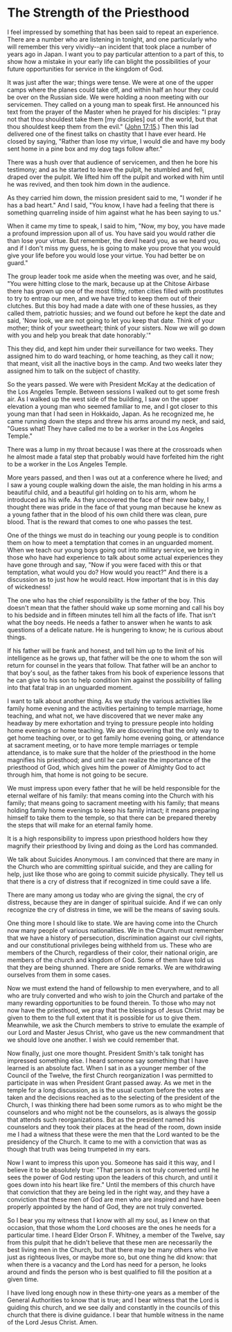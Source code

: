 # The Strength of the Priesthood

I feel impressed by something that has been said to repeat an experience.
There are a number who are listening in tonight, and one particularly who will
remember this very vividly--an incident that took place a number of years ago
in Japan. I want you to pay particular attention to a part of this, to show
how a mistake in your early life can blight the possibilities of your future
opportunities for service in the kingdom of God.

It was just after the war; things were tense. We were at one of the upper
camps where the planes could take off, and within half an hour they could be
over on the Russian side. We were holding a noon meeting with our servicemen.
They called on a young man to speak first. He announced his text from the
prayer of the Master when he prayed for his disciples: "I pray not that thou
shouldest take them [my disciples] out of the world, but that thou shouldest
keep them from the evil." ([John
17:15](https://www.lds.org/scriptures/nt/john/17.15?lang=eng#14).) Then this
lad delivered one of the finest talks on chastity that I have ever heard. He
closed by saying, "Rather than lose my virtue, I would die and have my body
sent home in a pine box and my dog tags follow after."

There was a hush over that audience of servicemen, and then he bore his
testimony; and as he started to leave the pulpit, he stumbled and fell, draped
over the pulpit. We lifted him off the pulpit and worked with him until he was
revived, and then took him down in the audience.

As they carried him down, the mission president said to me, "I wonder if he
has a bad heart." And I said, "You know, I have had a feeling that there is
something quarreling inside of him against what he has been saying to us."

When it came my time to speak, I said to him, "Now, my boy, you have made a
profound impression upon all of us. You have said you would rather die than
lose your virtue. But remember, the devil heard you, as we heard you, and if I
don't miss my guess, he is going to make you prove that you would give your
life before you would lose your virtue. You had better be on guard."

The group leader took me aside when the meeting was over, and he said, "You
were hitting close to the mark, because up at the Chitose Airbase there has
grown up one of the most filthy, rotten cities filled with prostitutes to try
to entrap our men, and we have tried to keep them out of their clutches. But
this boy had made a date with one of these hussies, as they called them,
patriotic hussies; and we found out before he kept the date and said, 'Now
look, we are not going to let you keep that date. Think of your mother; think
of your sweetheart; think of your sisters. Now we will go down with you and
help you break that date honorably.'"

This they did, and kept him under their surveillance for two weeks. They
assigned him to do ward teaching, or home teaching, as they call it now; that
meant, visit all the inactive boys in the camp. And two weeks later they
assigned him to talk on the subject of chastity.

So the years passed. We were with President McKay at the dedication of the Los
Angeles Temple. Between sessions I walked out to get some fresh air. As I
walked up the west side of the building, I saw on the upper elevation a young
man who seemed familiar to me, and I got closer to this young man that I had
seen in Hokkaido, Japan. As he recognized me, he came running down the steps
and threw his arms around my neck, and said, "Guess what! They have called me
to be a worker in the Los Angeles Temple."

There was a lump in my throat because I was there at the crossroads when he
almost made a fatal step that probably would have forfeited him the right to
be a worker in the Los Angeles Temple.

More years passed, and then I was out at a conference where he lived; and I
saw a young couple walking down the aisle, the man holding in his arms a
beautiful child, and a beautiful girl holding on to his arm, whom he
introduced as his wife. As they uncovered the face of their new baby, I
thought there was pride in the face of that young man because he knew as a
young father that in the blood of his own child there was clean, pure blood.
That is the reward that comes to one who passes the test.

One of the things we must do in teaching our young people is to condition them
on how to meet a temptation that comes in an unguarded moment. When we teach
our young boys going out into military service, we bring in those who have had
experience to talk about some actual experiences they have gone through and
say, "Now if you were faced with this or that temptation, what would you do?
How would you react?" And there is a discussion as to just how he would react.
How important that is in this day of wickedness!

The one who has the chief responsibility is the father of the boy. This
doesn't mean that the father should wake up some morning and call his boy to
his bedside and in fifteen minutes tell him all the facts of life. That isn't
what the boy needs. He needs a father to answer when he wants to ask questions
of a delicate nature. He is hungering to know; he is curious about things.

If his father will be frank and honest, and tell him up to the limit of his
intelligence as he grows up, that father will be the one to whom the son will
return for counsel in the years that follow. That father will be an anchor to
that boy's soul, as the father takes from his book of experience lessons that
he can give to his son to help condition him against the possibility of
falling into that fatal trap in an unguarded moment.

I want to talk about another thing. As we study the various activities like
family home evening and the activities pertaining to temple marriage, home
teaching, and what not, we have discovered that we never make any headway by
mere exhortation and trying to pressure people into holding home evenings or
home teaching. We are discovering that the only way to get home teaching over,
or to get family home evening going, or attendance at sacrament meeting, or to
have more temple marriages or temple attendance, is to make sure that the
holder of the priesthood in the home magnifies his priesthood; and until he
can realize the importance of the priesthood of God, which gives him the power
of Almighty God to act through him, that home is not going to be secure.

We must impress upon every father that he will be held responsible for the
eternal welfare of his family: that means coming into the Church with his
family; that means going to sacrament meeting with his family; that means
holding family home evenings to keep his family intact; it means preparing
himself to take them to the temple, so that there can be prepared thereby the
steps that will make for an eternal family home.

It is a high responsibility to impress upon priesthood holders how they
magnify their priesthood by living and doing as the Lord has commanded.

We talk about Suicides Anonymous. I am convinced that there are many in the
Church who are committing spiritual suicide, and they are calling for help,
just like those who are going to commit suicide physically. They tell us that
there is a cry of distress that if recognized in time could save a life.

There are many among us today who are giving the signal, the cry of distress,
because they are in danger of spiritual suicide. And if we can only recognize
the cry of distress in time, we will be the means of saving souls.

One thing more I should like to state. We are having come into the Church now
many people of various nationalities. We in the Church must remember that we
have a history of persecution, discrimination against our civil rights, and
our constitutional privileges being withheld from us. These who are members of
the Church, regardless of their color, their national origin, are members of
the church and kingdom of God. Some of them have told us that they are being
shunned. There are snide remarks. We are withdrawing ourselves from them in
some cases.

Now we must extend the hand of fellowship to men everywhere, and to all who
are truly converted and who wish to join the Church and partake of the many
rewarding opportunities to be found therein. To those who may not now have the
priesthood, we pray that the blessings of Jesus Christ may be given to them to
the full extent that it is possible for us to give them. Meanwhile, we ask the
Church members to strive to emulate the example of our Lord and Master Jesus
Christ, who gave us the new commandment that we should love one another. I
wish we could remember that.

Now finally, just one more thought. President Smith's talk tonight has
impressed something else. I heard someone say something that I have learned is
an absolute fact. When I sat in as a younger member of the Council of the
Twelve, the first Church reorganization I was permitted to participate in was
when President Grant passed away. As we met in the temple for a long
discussion, as is the usual custom before the votes are taken and the
decisions reached as to the selecting of the president of the Church, I was
thinking there had been some rumors as to who might be the counselors and who
might not be the counselors, as is always the gossip that attends such
reorganizations. But as the president named his counselors and they took their
places at the head of the room, down inside me I had a witness that these were
the men that the Lord wanted to be the presidency of the Church. It came to me
with a conviction that was as though that truth was being trumpeted in my
ears.

Now I want to impress this upon you. Someone has said it this way, and I
believe it to be absolutely true: "That person is not truly converted until he
sees the power of God resting upon the leaders of this church, and until it
goes down into his heart like fire." Until the members of this church have
that conviction that they are being led in the right way, and they have a
conviction that these men of God are men who are inspired and have been
properly appointed by the hand of God, they are not truly converted.

So I bear you my witness that I know with all my soul, as I knew on that
occasion, that those whom the Lord chooses are the ones he needs for a
particular time. I heard Elder Orson F. Whitney, a member of the Twelve, say
from this pulpit that he didn't believe that these men are necessarily the
best living men in the Church, but that there may be many others who live just
as righteous lives, or maybe more so, but one thing he did know: that when
there is a vacancy and the Lord has need for a person, he looks around and
finds the person who is best qualified to fill the position at a given time.

I have lived long enough now in these thirty-one years as a member of the
General Authorities to know that is true; and I bear witness that the Lord is
guiding this church, and we see daily and constantly in the councils of this
church that there is divine guidance. I bear that humble witness in the name
of the Lord Jesus Christ. Amen.

